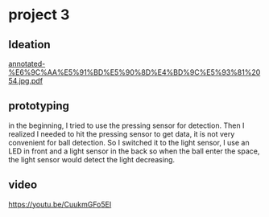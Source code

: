 # project 3 
## Ideation
[annotated-%E6%9C%AA%E5%91%BD%E5%90%8D%E4%BD%9C%E5%93%81%2054.jpg.pdf](https://github.com/galinajialinzhu/Adv-prototyping/files/13695518/annotated-.E6.9C.AA.E5.91.BD.E5.90.8D.E4.BD.9C.E5.93.81.2054.jpg.pdf)

## prototyping
in the beginning, I tried to use the pressing sensor for detection. Then I realized I needed to hit the pressing sensor to get data, it is not very convenient for ball detection.
So I switched it to the light sensor, I use an LED in front and a light sensor in the back so when the ball enter the space, the light sensor would detect the light decreasing.






## video
https://youtu.be/CuukmGFo5EI
